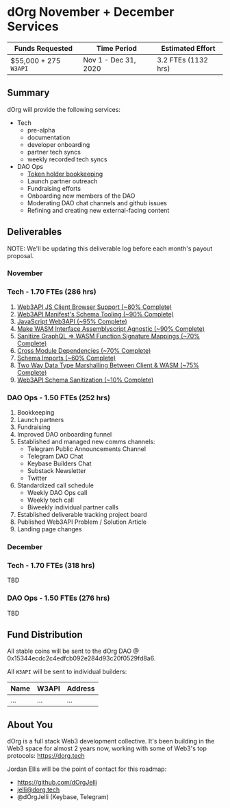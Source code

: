 # dOrg November + December Services

| Funds Requested | Time Period | Estimated Effort |
|-|-|-|
| $55,000 + 275 `W3API` | Nov 1 - Dec 31, 2020 | 3.2 FTEs (1132 hrs) |

## Summary

dOrg will provide the following services:
- Tech
    - pre-alpha
    - documentation
    - developer onboarding
    - partner tech syncs
    - weekly recorded tech syncs
- DAO Ops
    - [Token holder bookkeeping](../token-allocations/)
    - Launch partner outreach
    - Fundraising efforts
    - Onboarding new members of the DAO
    - Moderating DAO chat channels and github issues
    - Refining and creating new external-facing content

## Deliverables

NOTE: We'll be updating this deliverable log before each month's payout proposal.

### November

### Tech - 1.70 FTEs (286 hrs)
1. [Web3API JS Client Browser Support (~80% Complete)](https://github.com/Web3-API/prototype/issues/28)  
2. [Web3API Manifest's Schema Tooling (~90% Complete)](https://github.com/Web3-API/prototype/issues/17)  
3. [JavaScript Web3API (~95% Complete)](https://github.com/Web3-API/prototype/issues/59)  
4. [Make WASM Interface Assemblyscript Agnostic (~90% Complete)](https://github.com/Web3-API/prototype/issues/2)  
5. [Sanitize GraphQL => WASM Function Signature Mappings (~70% Complete)](https://github.com/Web3-API/prototype/issues/16)  
6. [Cross Module Dependencies (~70% Complete)](https://github.com/Web3-API/prototype/issues/41)  
7. [Schema Imports (~60% Complete)](https://github.com/Web3-API/prototype/issues/55)  
8. [Two Way Data Type Marshalling Between Client & WASM (~75% Complete)](https://github.com/Web3-API/prototype/issues/27)  
9. [Web3API Schema Sanitization (~10% Complete)](https://github.com/Web3-API/prototype/issues/61)

### DAO Ops - 1.50 FTEs (252 hrs)

1. Bookkeeping
2. Launch partners
3. Fundraising
4. Improved DAO onboarding funnel
6. Established and managed new comms channels:
    - Telegram Public Announcements Channel
    - Telegram DAO Chat
    - Keybase Builders Chat
    - Substack Newsletter
    - Twitter
7. Standardized call schedule 
    - Weekly DAO Ops call
    - Weekly tech call
    - Biweekly individual partner calls 
8. Established deliverable tracking project board
9. Published Web3API Problem / Solution Article
10. Landing page changes

### December 

### Tech - 1.70 FTEs (318 hrs)

TBD

### DAO Ops - 1.50 FTEs (276 hrs)

TBD


## Fund Distribution
All stable coins will be sent to the dOrg DAO @ 0x15344ecdc2c4edfcb092e284d93c20f0529fd8a6.

All `W3API` will be sent to individual builders:

| Name | W3API | Address |
|-|-|-|
| ... | ... | ... |

## About You
dOrg is a full stack Web3 development collective. It's been building in the Web3 space for almost 2 years now, working with some of Web3's top protocols: https://dorg.tech  

Jordan Ellis will be the point of contact for this roadmap:
- https://github.com/dOrgJelli  
- jelli@dorg.tech
- @dOrgJelli (Keybase, Telegram)
